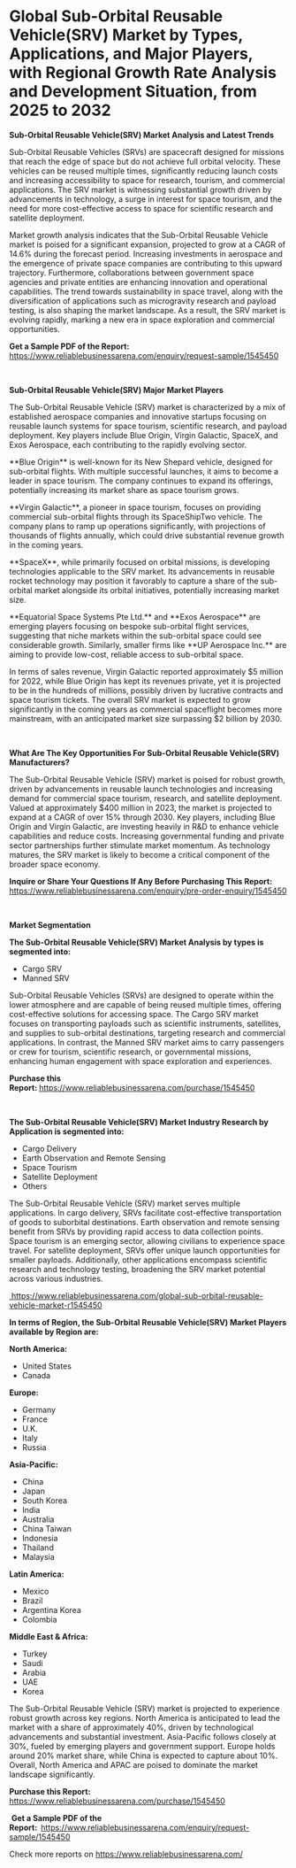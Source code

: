 <p><h1>Global Sub-Orbital Reusable Vehicle(SRV) Market by Types, Applications, and Major Players, with Regional Growth Rate Analysis and Development Situation, from 2025 to 2032</h1></p><p><strong>Sub-Orbital Reusable Vehicle(SRV) Market Analysis and Latest Trends</strong></p>
<p><p>Sub-Orbital Reusable Vehicles (SRVs) are spacecraft designed for missions that reach the edge of space but do not achieve full orbital velocity. These vehicles can be reused multiple times, significantly reducing launch costs and increasing accessibility to space for research, tourism, and commercial applications. The SRV market is witnessing substantial growth driven by advancements in technology, a surge in interest for space tourism, and the need for more cost-effective access to space for scientific research and satellite deployment.</p><p>Market growth analysis indicates that the Sub-Orbital Reusable Vehicle market is poised for a significant expansion, projected to grow at a CAGR of 14.6% during the forecast period. Increasing investments in aerospace and the emergence of private space companies are contributing to this upward trajectory. Furthermore, collaborations between government space agencies and private entities are enhancing innovation and operational capabilities. The trend towards sustainability in space travel, along with the diversification of applications such as microgravity research and payload testing, is also shaping the market landscape. As a result, the SRV market is evolving rapidly, marking a new era in space exploration and commercial opportunities.</p></p>
<p><strong>Get a Sample PDF of the Report:&nbsp;</strong> <a href="https://www.reliablebusinessarena.com/enquiry/request-sample/1545450?utm_campaign=2383&utm_medium=2&utm_source=Github&utm_content=ia&utm_term=27022025&utm_id=sub-orbital-reusable-vehiclesrv">https://www.reliablebusinessarena.com/enquiry/request-sample/1545450</a></p>
<p>&nbsp;</p>
<p><strong>Sub-Orbital Reusable Vehicle(SRV) Major Market Players</strong></p>
<p><p>The Sub-Orbital Reusable Vehicle (SRV) market is characterized by a mix of established aerospace companies and innovative startups focusing on reusable launch systems for space tourism, scientific research, and payload deployment. Key players include Blue Origin, Virgin Galactic, SpaceX, and Exos Aerospace, each contributing to the rapidly evolving sector.</p><p>**Blue Origin** is well-known for its New Shepard vehicle, designed for sub-orbital flights. With multiple successful launches, it aims to become a leader in space tourism. The company continues to expand its offerings, potentially increasing its market share as space tourism grows.</p><p>**Virgin Galactic**, a pioneer in space tourism, focuses on providing commercial sub-orbital flights through its SpaceShipTwo vehicle. The company plans to ramp up operations significantly, with projections of thousands of flights annually, which could drive substantial revenue growth in the coming years.</p><p>**SpaceX**, while primarily focused on orbital missions, is developing technologies applicable to the SRV market. Its advancements in reusable rocket technology may position it favorably to capture a share of the sub-orbital market alongside its orbital initiatives, potentially increasing market size.</p><p>**Equatorial Space Systems Pte Ltd.** and **Exos Aerospace** are emerging players focusing on bespoke sub-orbital flight services, suggesting that niche markets within the sub-orbital space could see considerable growth. Similarly, smaller firms like **UP Aerospace Inc.** are aiming to provide low-cost, reliable access to sub-orbital space.</p><p>In terms of sales revenue, Virgin Galactic reported approximately $5 million for 2022, while Blue Origin has kept its revenues private, yet it is projected to be in the hundreds of millions, possibly driven by lucrative contracts and space tourism tickets. The overall SRV market is expected to grow significantly in the coming years as commercial spaceflight becomes more mainstream, with an anticipated market size surpassing $2 billion by 2030.</p></p>
<p>&nbsp;</p>
<p><strong>What Are The Key Opportunities For Sub-Orbital Reusable Vehicle(SRV) Manufacturers?</strong></p>
<p><p>The Sub-Orbital Reusable Vehicle (SRV) market is poised for robust growth, driven by advancements in reusable launch technologies and increasing demand for commercial space tourism, research, and satellite deployment. Valued at approximately $400 million in 2023, the market is projected to expand at a CAGR of over 15% through 2030. Key players, including Blue Origin and Virgin Galactic, are investing heavily in R&D to enhance vehicle capabilities and reduce costs. Increasing governmental funding and private sector partnerships further stimulate market momentum. As technology matures, the SRV market is likely to become a critical component of the broader space economy.</p></p>
<p><strong>Inquire or Share Your Questions If Any Before Purchasing This Report:</strong> <a href="https://www.reliablebusinessarena.com/enquiry/pre-order-enquiry/1545450?utm_campaign=2383&utm_medium=2&utm_source=Github&utm_content=ia&utm_term=27022025&utm_id=sub-orbital-reusable-vehiclesrv">https://www.reliablebusinessarena.com/enquiry/pre-order-enquiry/1545450</a></p>
<p>&nbsp;</p>
<p><strong>Market Segmentation</strong></p>
<p><strong>The Sub-Orbital Reusable Vehicle(SRV) Market Analysis by types is segmented into:</strong></p>
<p><ul><li>Cargo SRV</li><li>Manned SRV</li></ul></p>
<p><p>Sub-Orbital Reusable Vehicles (SRVs) are designed to operate within the lower atmosphere and are capable of being reused multiple times, offering cost-effective solutions for accessing space. The Cargo SRV market focuses on transporting payloads such as scientific instruments, satellites, and supplies to sub-orbital destinations, targeting research and commercial applications. In contrast, the Manned SRV market aims to carry passengers or crew for tourism, scientific research, or governmental missions, enhancing human engagement with space exploration and experiences.</p></p>
<p><strong>Purchase this Report:&nbsp;</strong><a href="https://www.reliablebusinessarena.com/purchase/1545450?utm_campaign=2383&utm_medium=2&utm_source=Github&utm_content=ia&utm_term=27022025&utm_id=sub-orbital-reusable-vehiclesrv">https://www.reliablebusinessarena.com/purchase/1545450</a></p>
<p>&nbsp;</p>
<p><strong>The Sub-Orbital Reusable Vehicle(SRV) Market Industry Research by Application is segmented into:</strong></p>
<p><ul><li>Cargo Delivery</li><li>Earth Observation and Remote Sensing</li><li>Space Tourism</li><li>Satellite Deployment</li><li>Others</li></ul></p>
<p><p>The Sub-Orbital Reusable Vehicle (SRV) market serves multiple applications. In cargo delivery, SRVs facilitate cost-effective transportation of goods to suborbital destinations. Earth observation and remote sensing benefit from SRVs by providing rapid access to data collection points. Space tourism is an emerging sector, allowing civilians to experience space travel. For satellite deployment, SRVs offer unique launch opportunities for smaller payloads. Additionally, other applications encompass scientific research and technology testing, broadening the SRV market potential across various industries.</p></p>
<p><a href="https://www.reliablebusinessarena.com/global-sub-orbital-reusable-vehicle-market-r1545450?utm_campaign=2383&utm_medium=2&utm_source=Github&utm_content=ia&utm_term=27022025&utm_id=sub-orbital-reusable-vehiclesrv">&nbsp;https://www.reliablebusinessarena.com/global-sub-orbital-reusable-vehicle-market-r1545450</a></p>
<p><strong>In terms of Region, the Sub-Orbital Reusable Vehicle(SRV) Market Players available by Region are:</strong></p>
<p>
    <p> <strong> North America: </strong>
        <ul>
            <li>United States</li>
            <li>Canada</li>
        </ul>
        </p> 
    <p> <strong> Europe: </strong>
        <ul>
            <li>Germany</li>
            <li>France</li>
            <li>U.K.</li>
            <li>Italy</li>
            <li>Russia</li>
        </ul>
        </p> 
    <p> <strong> Asia-Pacific: </strong>
        <ul>
            <li>China</li>
            <li>Japan</li>
            <li>South Korea</li>
            <li>India</li>
            <li>Australia</li>
            <li>China Taiwan</li>
            <li>Indonesia</li>
            <li>Thailand</li>
            <li>Malaysia</li>
        </ul>
        </p> 
    <p> <strong> Latin America: </strong>
        <ul>
            <li>Mexico</li>
            <li>Brazil</li>
            <li>Argentina Korea</li>
            <li>Colombia</li>
        </ul>
        </p> 
    <p> <strong> Middle East & Africa: </strong>
        <ul>
            <li>Turkey</li>
            <li>Saudi</li>
            <li>Arabia</li>
            <li>UAE</li>
            <li>Korea</li>
        </ul>
    </p>
    </p>
<p><p>The Sub-Orbital Reusable Vehicle (SRV) market is projected to experience robust growth across key regions. North America is anticipated to lead the market with a share of approximately 40%, driven by technological advancements and substantial investment. Asia-Pacific follows closely at 30%, fueled by emerging players and government support. Europe holds around 20% market share, while China is expected to capture about 10%. Overall, North America and APAC are poised to dominate the market landscape significantly.</p></p>
<p><strong>Purchase this Report: </strong><a href="https://www.reliablebusinessarena.com/purchase/1545450?utm_campaign=2383&utm_medium=2&utm_source=Github&utm_content=ia&utm_term=27022025&utm_id=sub-orbital-reusable-vehiclesrv">https://www.reliablebusinessarena.com/purchase/1545450</a></p>
<p>&nbsp;<strong>Get a Sample PDF of the Report:&nbsp;&nbsp;</strong><a href="https://www.reliablebusinessarena.com/enquiry/request-sample/1545450?utm_campaign=2383&utm_medium=2&utm_source=Github&utm_content=ia&utm_term=27022025&utm_id=sub-orbital-reusable-vehiclesrv">https://www.reliablebusinessarena.com/enquiry/request-sample/1545450</a></p>
<p><strong></strong></p>
<p>Check more reports on <a href="https://www.reliablebusinessarena.com/?utm_campaign=2383&utm_medium=2&utm_source=Github&utm_content=ia&utm_term=27022025&utm_id=sub-orbital-reusable-vehiclesrv">https://www.reliablebusinessarena.com/</a></p>